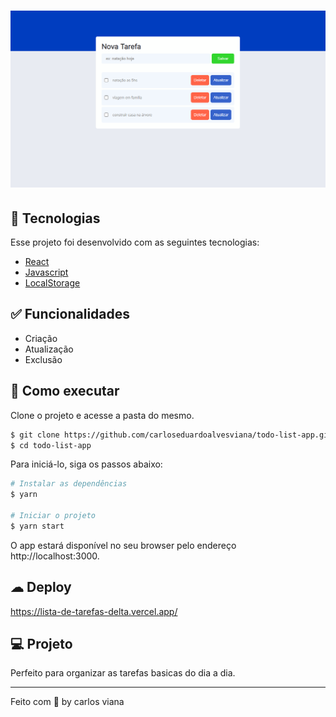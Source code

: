<h1 align="center">
    <img alt="Todo List App" src="public/bg.png" />
</h1>

## 🧪 Tecnologias

Esse projeto foi desenvolvido com as seguintes tecnologias:

- [React](https://reactjs.org)
- [Javascript](https://www.javascript.com/)
- [LocalStorage](https://developer.mozilla.org/pt-BR/docs/Web/API/Window/localStorage)

## ✅ Funcionalidades
- Criação
- Atualização
- Exclusão

## 🚀 Como executar

Clone o projeto e acesse a pasta do mesmo.

```bash
$ git clone https://github.com/carloseduardoalvesviana/todo-list-app.git
$ cd todo-list-app
```

Para iniciá-lo, siga os passos abaixo:
```bash
# Instalar as dependências
$ yarn

# Iniciar o projeto
$ yarn start
```
O app estará disponível no seu browser pelo endereço http://localhost:3000.

## ☁ Deploy
https://lista-de-tarefas-delta.vercel.app/

## 💻 Projeto

Perfeito para organizar as tarefas basicas do dia a dia.

---

Feito com 💜 by carlos viana
